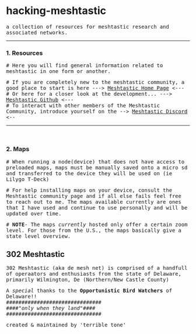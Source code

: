 # hacking-meshtastic</br>
<tt>a collection of resources for meshtastic research and associated networks.</tt>  
<hr noshade>

### 1. Resources </br>
<tt># Here you will find general information related to meshtastic in one form or another.</tt></br>  

<tt># If you are completely new to the meshtastic community, a good place to start is here ---> [Meshtastic Home Page](https://meshtastic.org/) <--- </tt></br>
<tt># Or here for a closer look at the development... ---> [Meshtastic Github](https://github.com/meshtastic) <--- </tt></br>
<tt># To interact with other members of the Meshtastic Community, introduce yourself on the --> [Meshtastic Discord](https://discord.com/invite/meshtastic) <-- </tt></br>
<hr noshade>
<br>

### 2. Maps
<tt># When running a node(device) that does not have access to preloaded maps, maps must be manually saved onto a micro sd and transferred to the device they will be used on (ie Lilygo T-Deck)</tt></br>

<tt># For help installing maps on your device, consult the Meshtastic community page and if all else fails feel free to reach out to me. The maps available currently are ones that I have used and continue to use personally and will be updated over time.</tt></br>

<tt># **NOTE**- The maps *currently* hosted only offer a certain zoom level. For those from the U.S., the maps basically give a state level overview.</tt></br> 

## 302 Meshtastic
<tt>302 Meshtastic (aka de mesh net) is comprised of a handfull of operaators and enthusiasts from the state of Delaware, primarily Wilmington, De (Northern/New Castle County)</tt></br>

<tt>A *special* thanks to the **Opportunistic Bird Watchers** of Delaware!!</tt></br>
<tt>###############################</tt></br>
<tt>####*"only when they land"*####</tt></br>
<tt>###############################</tt></br>

<tt>created & maintained by 'terrible tone'</tt>
